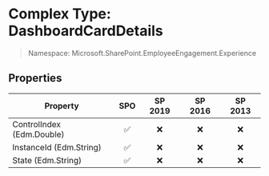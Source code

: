 # Complex Type: DashboardCardDetails

> Namespace: Microsoft.SharePoint.EmployeeEngagement.Experience

## Properties

Property | SPO | SP 2019 | SP 2016 | SP 2013
----------|:---:|:-------:|:-------:|:-------:
ControlIndex (Edm.Double) | ✅ | ❌ | ❌ | ❌
InstanceId (Edm.String) | ✅ | ❌ | ❌ | ❌
State (Edm.String) | ✅ | ❌ | ❌ | ❌